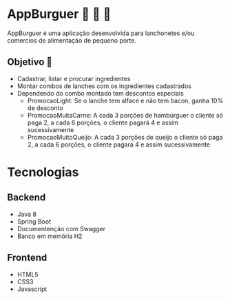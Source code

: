 # AppBurguer :hamburger: :pizza: :beers: 
AppBurguer é uma aplicação desenvolvida para lanchonetes e/ou comercios de alimentação de pequeno porte.

## Objetivo :bow_and_arrow:
- Cadastrar, listar e procurar ingredientes
- Montar combos de lanches com os ingredientes cadastrados
- Dependendo do combo montado tem descontos especiais
    - PromocaoLight: Se o lanche tem alface e não tem bacon, ganha 10% de desconto
    - PromocaoMuitaCarne: A cada 3 porções de hambúrguer o cliente só paga 2, a cada 6 porções, o cliente pagará 4 e assim sucessivamente
    - PromocaoMuitoQueijo: A cada 3 porções de queijo o cliente só paga 2, a cada 6 porções, o cliente pagará 4 e assim sucessivamente

# Tecnologias

## Backend

 - Java 8
 - Spring Boot
 - Documentenção com Swagger
 - Banco em memória H2

## Frontend

 - HTML5
 - CSS3
 - Javascript


